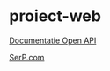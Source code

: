 # proiect-web
[Documentatie Open API](https://app.swaggerhub.com/apis-docs/nicoleta.pricopi/SerP/1.0.0#/ "Swagger Open API")

[SerP.com](https://ancient-coast-62166.herokuapp.com/ "SerP.com")
